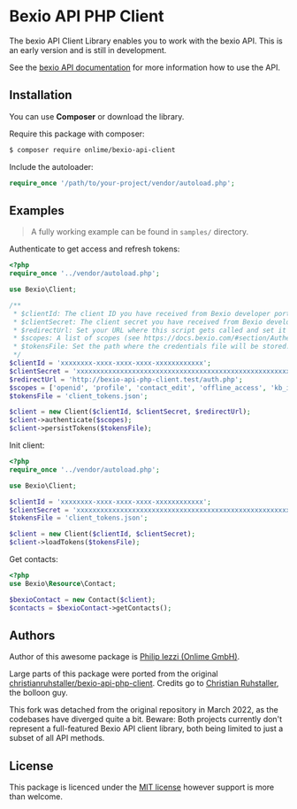 # Bexio API PHP Client

The bexio API Client Library enables you to work with the bexio API.
This is an early version and is still in development.

See the [bexio API documentation](https://docs.bexio.com) for more information how to use the API.

## Installation

You can use **Composer** or download the library.

Require this package with composer:

```sh
$ composer require onlime/bexio-api-client
```
Include the autoloader:

```php
require_once '/path/to/your-project/vendor/autoload.php';
```

## Examples

> A fully working example can be found in `samples/` directory.

Authenticate to get access and refresh tokens:

```php
<?php
require_once '../vendor/autoload.php';

use Bexio\Client;

/**
 * $clientId: The client ID you have received from Bexio developer portal (https://developer.bexio.com/).
 * $clientSecret: The client secret you have received from Bexio developer portal (https://developer.bexio.com/).
 * $redirectUrl: Set your URL where this script gets called and set it as allowed redirect URL in your app settings in Bexio developer portal (https://developer.bexio.com/).
 * $scopes: A list of scopes (see https://docs.bexio.com/#section/Authentication/API-Scopes).
 * $tokensFile: Set the path where the credentials file will be stored.
 */
$clientId = 'xxxxxxxx-xxxx-xxxx-xxxx-xxxxxxxxxxxx';
$clientSecret = 'xxxxxxxxxxxxxxxxxxxxxxxxxxxxxxxxxxxxxxxxxxxxxxxxxxxxxxxxxxxxxxxxxxxxxxxxxxxxxxxxxxxxxx';
$redirectUrl = 'http://bexio-api-php-client.test/auth.php';
$scopes = ['openid', 'profile', 'contact_edit', 'offline_access', 'kb_invoice_edit', 'bank_payment_edit'];
$tokensFile = 'client_tokens.json';

$client = new Client($clientId, $clientSecret, $redirectUrl);
$client->authenticate($scopes);
$client->persistTokens($tokensFile);
```

Init client:

```php
<?php
require_once '../vendor/autoload.php';

use Bexio\Client;

$clientId = 'xxxxxxxx-xxxx-xxxx-xxxx-xxxxxxxxxxxx';
$clientSecret = 'xxxxxxxxxxxxxxxxxxxxxxxxxxxxxxxxxxxxxxxxxxxxxxxxxxxxxxxxxxxxxxxxxxxxxxxxxxxxxxxxxxxxxx';
$tokensFile = 'client_tokens.json';

$client = new Client($clientId, $clientSecret);
$client->loadTokens($tokensFile);
```

Get contacts:

```php
<?php
use Bexio\Resource\Contact;

$bexioContact = new Contact($client);
$contacts = $bexioContact->getContacts();
```

## Authors

Author of this awesome package is [Philip Iezzi (Onlime GmbH)](https://www.onlime.ch/).

Large parts of this package were ported from the original [christianruhstaller/bexio-api-php-client](https://github.com/christianruhstaller/bexio-api-php-client). Credits go to [Christian Ruhstaller](https://github.com/christianruhstaller), the bolloon guy.

This fork was detached from the original repository in March 2022, as the codebases have diverged quite a bit. Beware: Both projects currently don't represent a full-featured Bexio API client library, both being limited to just a subset of all API methods.

## License

This package is licenced under the [MIT license](LICENSE) however support is more than welcome.
